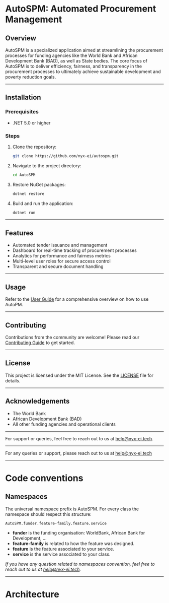 # AutoSPM: Automated Procurement Management

## Overview

AutoSPM is a specialized application aimed at streamlining the procurement processes for funding agencies like the World Bank and African Development Bank (BAD), as well as State bodies. The core focus of AutoSPM is to deliver efficiency, fairness, and transparency in the procurement processes to ultimately achieve sustainable development and poverty reduction goals.

---

## Installation

### Prerequisites

- .NET 5.0 or higher

### Steps

1. Clone the repository:
    ```bash
    git clone https://github.com/nyx-ei/autospm.git
    ```
    
2. Navigate to the project directory:
    ```bash
    cd AutoSPM
    ```

3. Restore NuGet packages:
    ```bash
    dotnet restore
    ```

4. Build and run the application:
    ```bash
    dotnet run
    ```

---

## Features

- Automated tender issuance and management
- Dashboard for real-time tracking of procurement processes
- Analytics for performance and fairness metrics
- Multi-level user roles for secure access control
- Transparent and secure document handling

---

## Usage

Refer to the [User Guide](docs/UserGuide.md) for a comprehensive overview on how to use AutoPM.

---

## Contributing

Contributions from the community are welcome! Please read our [Contributing Guide](docs/CONTRIBUTING.md) to get started.

---

## License

This project is licensed under the MIT License. See the [LICENSE](LICENSE) file for details.

---

## Acknowledgements

- The World Bank
- African Development Bank (BAD)
- All other funding agencies and operational clients

---

For support or queries, feel free to reach out to us at help@nyx-ei.tech.

---

For any queries or support, please reach out to us at help@nyx-ei.tech

---
# Code conventions
## Namespaces
The universal namespace prefix is AutoSPM. For every class the namespace should respect this structure:
```
AutoSPM.funder.feature-family.feature.service
```
- **funder** is the funding organisation: WorldBank, African Bank for Development, ...
- **feature-family** is related to how the feature was designed.
- **feature** is the feature associated to your service.
- **service** is the service associated to your class.

_If you have any question related to namespaces convention, feel free to reach out to us at help@nyx-ei.tech._

---
# Architecture
